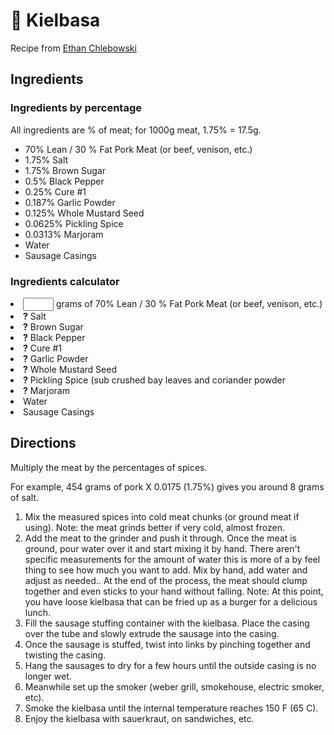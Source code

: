 # 🍖 Kielbasa

Recipe from [Ethan
Chlebowski](https://www.ethanchlebowski.com/cooking-techniques-recipes/how-to-make-polish-kielbasa)

## Ingredients

### Ingredients by percentage

All ingredients are % of meat; for 1000g meat, 1.75% = 17.5g.

- 70% Lean / 30 % Fat Pork Meat (or beef, venison, etc.)
- 1.75% Salt
- 1.75% Brown Sugar
- 0.5% Black Pepper
- 0.25% Cure #1
- 0.187% Garlic Powder
- 0.125% Whole Mustard Seed
- 0.0625% Pickling Spice
- 0.0313% Marjoram
- Water
- Sausage Casings

### Ingredients calculator

<li><input type="text" id="meat_grams" size="3" /> grams of 70% Lean / 30 % Fat Pork Meat (or beef, venison, etc.)</li>

<li><b id="Salt">?</b> Salt</li>
<li><b id="Brown Sugar">?</b> Brown Sugar</li>
<li><b id="Black Pepper">?</b> Black Pepper</li>
<li><b id="Cure #1">?</b> Cure #1</li>
<li><b id="Garlic Powder">?</b> Garlic Powder</li>
<li><b id="Whole Mustard Seed">?</b> Whole Mustard Seed</li>
<li><b id="Pickling Spice">?</b> Pickling Spice (sub crushed bay leaves and coriander powder</li>
<li><b id="Marjoram">?</b> Marjoram</li>
<li>Water</li>
<li>Sausage Casings</li>

<script type="text/javascript">
    var meat_grams = document.getElementById('meat_grams');

    var conversions = {
        "Salt": .0175,
        "Brown Sugar": .0175,
        "Black Pepper": .005,
        "Cure #1": .0025,
        "Garlic Powder": .00187,
        "Whole Mustard Seed": .00125,
        "Pickling Spice": .000625,
        "Marjoram": .000313,
    };

    meat_grams.addEventListener('keyup', function () {
        for (let ingredient in conversions) {
            var gram_value = meat_grams.value * conversions[ingredient];
            var text = gram_value.toFixed(2) + "g "
            document.getElementById(ingredient).innerHTML = text;
            console.log(ingredient + text)
        }
    });
</script>

## Directions

Multiply the meat by the percentages of spices.

For example, 454 grams of pork X 0.0175 (1.75%) gives you around 8 grams of
salt.

1. Mix the measured spices into cold meat chunks (or ground meat if using).
   Note: the meat grinds better if very cold, almost frozen.
2. Add the meat to the grinder and push it through. Once the meat is ground,
   pour water over it and start mixing it by hand. There aren't specific
   measurements for the amount of water this is more of a by feel thing to see
   how much you want to add. Mix by hand, add water and adjust as needed.. At
   the end of the process, the meat should clump together and even sticks to
   your hand without falling. Note: At this point, you have loose kielbasa that
   can be fried up as a burger for a delicious lunch.
3. Fill the sausage stuffing container with the kielbasa. Place the casing over
   the tube and slowly extrude the sausage into the casing.
4. Once the sausage is stuffed, twist into links by pinching together and
   twisting the casing.
5. Hang the sausages to dry for a few hours until the outside casing is no
   longer wet.
6. Meanwhile set up the smoker (weber grill, smokehouse, electric smoker, etc).
7. Smoke the kielbasa until the internal temperature reaches 150 F (65 C).
8. Enjoy the kielbasa with sauerkraut, on sandwiches, etc.
